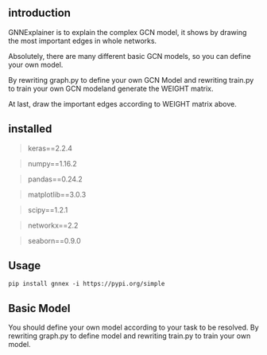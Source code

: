 ## introduction

GNNExplainer is to explain the complex GCN model,
it shows by drawing the most important edges in whole networks.

Absolutely, there are many different  basic GCN models, so you can define your own
model.

By rewriting graph.py to define your own GCN Model and rewriting train.py to train your 
own GCN modeland generate the WEIGHT matrix.

At last, draw the important edges according to WEIGHT matrix above.

## installed 
>keras==2.2.4

>numpy==1.16.2

>pandas==0.24.2

>matplotlib==3.0.3

>scipy==1.2.1

>networkx==2.2

>seaborn==0.9.0

## Usage
`pip install gnnex -i https://pypi.org/simple
`
## Basic Model

You should define your own model according to your task to be resolved. By rewriting graph.py to define model and rewriting train.py to train your own model. 



